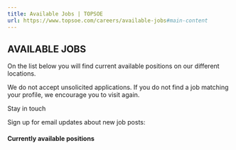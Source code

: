 ```yaml
---
title: Available Jobs | TOPSOE
url: https://www.topsoe.com/careers/available-jobs#main-content
---
```


## AVAILABLE JOBS

On the list below you will find current available positions on our different locations.

We do not accept unsolicited applications. If you do not find a job matching your profile, we encourage you to visit again.

Stay in touch

Sign up for email updates about new job posts:

#### Currently available positions